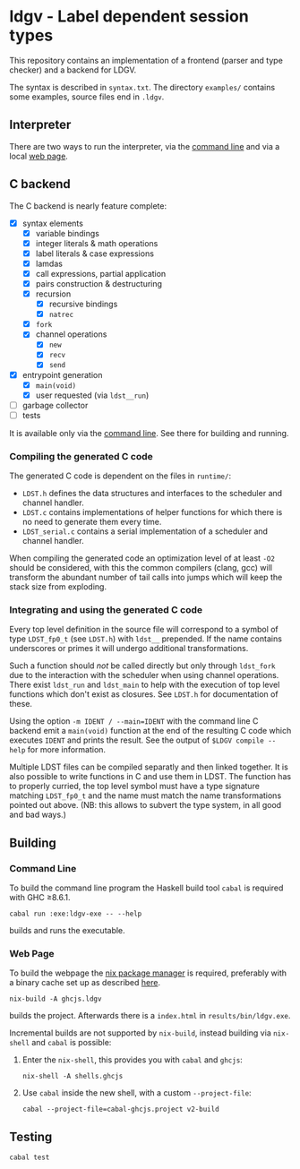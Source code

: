 # ldgv - Label dependent session types

This repository contains an implementation of a frontend (parser and
type checker) and a backend for LDGV.

The syntax is described in `syntax.txt`. The directory `examples/`
contains some examples, source files end in `.ldgv`.

## Interpreter

There are two ways to run the interpreter, via the [command
line](#command-line) and via a local [web page](#web-page).


## C backend

The C backend is nearly feature complete:

* [x] syntax elements
  * [x] variable bindings
  * [x] integer literals & math operations
  * [x] label literals & case expressions
  * [x] lamdas
  * [x] call expressions, partial application
  * [x] pairs construction & destructuring
  * [x] recursion
    * [x] recursive bindings
    * [x] `natrec`
  * [x] `fork`
  * [x] channel operations
    * [x] `new`
    * [x] `recv`
    * [x] `send`
* [x] entrypoint generation
    * [x] `main(void)`
    * [x] user requested (via `ldst__run`)
* [ ] garbage collector
* [ ] tests

It is available only via the [command line](#command-line). See there for
building and running.

### Compiling the generated C code

The generated C code is dependent on the files in `runtime/`:

* `LDST.h` defines the data structures and interfaces to the scheduler and
  channel handler.
* `LDST.c` contains implementations of helper functions for which there is no
  need to generate them every time.
* `LDST_serial.c` contains a serial implementation of a scheduler and channel
  handler.

When compiling the generated code an optimization level of at least `-O2`
should be considered, with this the common compilers (clang, gcc) will
transform the abundant number of tail calls into jumps which will keep the
stack size from exploding.

### Integrating and using the generated C code

Every top level definition in the source file will correspond to a symbol of
type `LDST_fp0_t` (see `LDST.h`) with `ldst__` prepended. If the name contains
underscores or primes it will undergo additional transformations.

Such a function should *not* be called directly but only through `ldst_fork`
due to the interaction with the scheduler when using channel operations.
There exist `ldst_run` and `ldst_main` to help with the execution of top level
functions which don't exist as closures. See `LDST.h` for documentation of
these.

Using the option `-m IDENT / --main=IDENT` with the command line C backend emit
a `main(void)` function at the end of the resulting C code which executes
`IDENT` and prints the result. See the output of `$LDGV compile --help` for
more information.

Multiple LDST files can be compiled separatly and then linked together. It is
also possible to write functions in C and use them in LDST. The function has to
properly curried, the top level symbol must have a type signature matching
`LDST_fp0_t` and the name must match the name transformations pointed out
above. (NB: this allows to subvert the type system, in all good and bad ways.)


## Building

### Command Line

To build the command line program the Haskell build tool `cabal` is required with GHC ≥8.6.1.

```
cabal run :exe:ldgv-exe -- --help
```

builds and runs the executable.

### Web Page

To build the webpage the [nix package manager](https://nixos.org/nix/) is
required, preferably with a binary cache set up as described
[here](https://github.com/obsidiansystems/obelisk/blob/master/README.md).

```
nix-build -A ghcjs.ldgv
```

builds the project. Afterwards there is a `index.html` in `results/bin/ldgv.exe`.

Incremental builds are not supported by `nix-build`, instead building via
`nix-shell` and `cabal` is possible:

1. Enter the `nix-shell`, this provides you with `cabal` and `ghcjs`:

      ```
      nix-shell -A shells.ghcjs
      ```

2. Use `cabal` inside the new shell, with a custom `--project-file`:

      ```
      cabal --project-file=cabal-ghcjs.project v2-build
      ```


## Testing

```
cabal test
```
